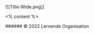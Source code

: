 <!-- slide bg="white" -->
<grid drag="100 55" drop="top" align="stretch">
![[Title-Wide.png]]
</grid>

<grid drag="100 25" drop="0 70" flow="col" align="stretch">

<% content %>

</grid>


<grid drag="100 6" drop="bottom">
###### © 2022 Lernende Organisation<!-- element style="font-weight:300" -->
</grid>